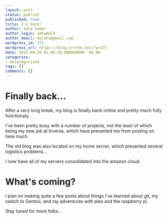 ```yaml
---
layout: post
status: publish
published: true
title: I'm back!
author: dale.hamel
author_login: umhameld
author_email: daleha@gmail.com
wordpress_id: 371
wordpress_url: https://blog.srvthe.net/?p=371
date: 2012-09-20 01:06:20.000000000 -04:00
categories:
- Uncategorized
tags: []
comments: []
---
```

<h1>Finally back...</h1>
<p>After a very long break, my blog is finally back online and pretty much fully functionaly.</p>
<p>I've been pretty busy with a number of projects, not the least of which being my new job at Invenia, which have prevented me from posting on here much.</p>
<p>The old blog was also located on my home server, which presented several logistics problems...</p>
<p>I now have all of my servers consolidated into the amazon cloud.</p>
<h1>What's coming?</h1>
<p>I plan on making quite a few posts about things I've learned about git, my switch to Gentoo, and my adventures with plex and the raspberry pi.</p>
<p>Stay tuned for more folks...</p>
